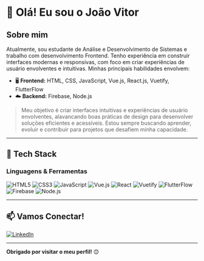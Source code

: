 # 👋 Olá! Eu sou o João Vitor

## Sobre mim
Atualmente, sou estudante de Análise e Desenvolvimento de Sistemas e trabalho com desenvolvimento Frontend. Tenho experiência em construir interfaces modernas e responsivas, com foco em criar experiências de usuário envolventes e intuitivas. Minhas principais habilidades envolvem:

- 🖥️ **Frontend:** HTML, CSS, JavaScript, Vue.js, React.js, Vuetify, FlutterFlow
- ☁️ **Backend:** Firebase, Node.js

> Meu objetivo é criar interfaces intuitivas e experiências de usuário envolventes, alavancando boas práticas de design para desenvolver soluções eficientes e acessíveis. Estou sempre buscando aprender, evoluir e contribuir para projetos que desafiem minha capacidade.

---

## 🚀 Tech Stack

### Linguagens & Ferramentas
<p align="left">
  <img src="https://img.shields.io/badge/HTML5-%23E34F26.svg?style=for-the-badge&logo=html5&logoColor=white" alt="HTML5"/>
  <img src="https://img.shields.io/badge/CSS3-%231572B6.svg?style=for-the-badge&logo=css3&logoColor=white" alt="CSS3"/>
  <img src="https://img.shields.io/badge/JavaScript-%23323330.svg?style=for-the-badge&logo=javascript&logoColor=%23F7DF1E" alt="JavaScript"/>
  <img src="https://img.shields.io/badge/Vue.js-%234FC08D.svg?style=for-the-badge&logo=vue.js&logoColor=white" alt="Vue.js"/>
  <img src="https://img.shields.io/badge/React-%2320232a.svg?style=for-the-badge&logo=react&logoColor=%2361DAFB" alt="React"/>
  <img src="https://img.shields.io/badge/Vuetify-%231867C0.svg?style=for-the-badge&logo=vuetify&logoColor=white" alt="Vuetify"/>
  <img src="https://img.shields.io/badge/FlutterFlow-%2346E1B6.svg?style=for-the-badge&logo=flutter&logoColor=white" alt="FlutterFlow"/>
  <img src="https://img.shields.io/badge/Firebase-%23039BE5.svg?style=for-the-badge&logo=firebase" alt="Firebase"/>
  <img src="https://img.shields.io/badge/Node.js-%2343853D.svg?style=for-the-badge&logo=node.js&logoColor=white" alt="Node.js"/>
</p>

---

## 📫 Vamos Conectar!
[![LinkedIn](https://img.shields.io/badge/LinkedIn-%230077B5.svg?style=for-the-badge&logo=linkedin&logoColor=white)](https://www.linkedin.com/in/seu-perfil-linkedin](https://www.linkedin.com/in/jo%C3%A3o-vitor-alves-819186229))


---

**Obrigado por visitar o meu perfil!** 😊
